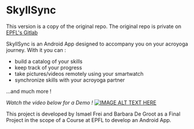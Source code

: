 # SkyllSync
This version is a copy of the original repo. The original repo is private on [EPFL's Gitlab](https://gitlab.epfl.ch/android-ee-490/2023-2024/acroyoga/-/tree/Project?ref_type=heads)

SkyllSync is an Android App designed to accompany you on your acroyoga journey. 
With it you can :
- build a catalog of your skills
- keep track of your progress
- take pictures/videos remotely using your smartwatch
- synchronize skills with your acroyoga partner

...and much more !

*Watch the video below for a Demo !*
[![IMAGE ALT TEXT HERE](https://img.youtube.com/vi/VTzfSM9q5eM/0.jpg)](https://www.youtube.com/watch?v=VTzfSM9q5eM)


This project is developed by Ismael Frei and Barbara De Groot as a Final Project in the scope of a Course at EPFL to develop an Android App.

